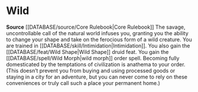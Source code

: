 ﻿---
id: '4'
name: Wild
rarity: Common
source: '[[DATABASE/source/Core Rulebook|Core Rulebook]]'
type: Druidic Order

---
# Wild

**Source** [[DATABASE/source/Core Rulebook|Core Rulebook]] 
The savage, uncontrollable call of the natural world infuses you, granting you the ability to change your shape and take on the ferocious form of a wild creature. You are trained in [[DATABASE/skill/Intimidation|Intimidation]]. You also gain the [[DATABASE/feat/Wild Shape|Wild Shape]] druid feat. You gain the [[DATABASE/spell/Wild Morph|wild morph]] order spell. Becoming fully domesticated by the temptations of civilization is anathema to your order. (This doesn’t prevent you from buying and using processed goods or staying in a city for an adventure, but you can never come to rely on these conveniences or truly call such a place your permanent home.)